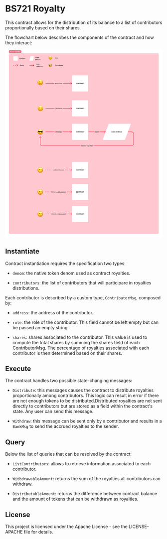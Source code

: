 # BS721 Royalty

This contract allows for the distribution of its balance to a list of contributors proportionally based on their shares.

The flowchart below describes the components of the contract and how they interact:

![bs721-royalty](./assets/bs721-royalty.png)

## Instantiate

Contract instantiation requires the specification two types:

* `denom`: the native token denom used as contract royalties.

* `contributors`: the list of contributors that will participare in royalties distributions.

Each contributor is described by a custom type, `ContributorMsg`, composed by:

* `address`: the address of the contributor.

* `role`: the role of the contributor. This field cannot be left empty but can be passed an empty string.

* `shares`: shares associated to the contributor. This value is used to compute the total shares by summing the shares field of each ContributorMsg. The percentage of royalties associated with each contributor is then determined based on their shares.

## Execute

The contract handles two possible state-changing messages:

* `Distribute`: this messages causes the contract to distribute royalties proportionally among contributors. This logic can result in error if there are not enough tokens to be distributed.Distributed royalties are not sent directly to contributors but are stored as a field within the contract's state. Any user can send this message.

* `Withdraw`: this message can be sent only by a contributor and results in a `BankMsg` to send the accrued royalties to the sender.

## Query

Below the list of queries that can be resolved by the contract:

* `ListContributors`: allows to retrieve information associated to each contributor.

* `WithdrawableAmount`: returns the sum of the royalties all contributors can withdraw.

* `DistributableAmount`: returns the difference between contract balance and the amount of tokens that can be withdrawn as royalties.

## License

This project is licensed under the Apache License - see the LICENSE-APACHE file for details.
